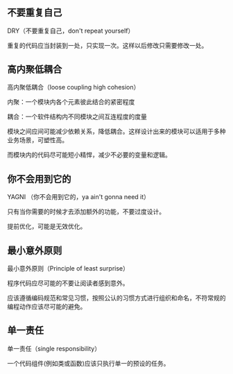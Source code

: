 #

## 不要重复自己
DRY（不要重复自己，don't repeat yourself）

重复的代码应当封装到一处，只实现一次。这样以后修改只需要修改一处。

## 高内聚低耦合
高内聚低耦合（loose coupling high cohesion）

内聚：一个模块内各个元素彼此结合的紧密程度

耦合：一个软件结构内不同模块之间互连程度的度量


模块之间应间可能减少依赖关系，降低耦合。这样设计出来的模块可以适用于多种业务场景，可塑性高。

而模块内的代码尽可能短小精悍，减少不必要的变量和逻辑。

## 你不会用到它的
YAGNI （你不会用到它的，ya ain't gonna need it）

只有当你需要的时候才去添加额外的功能，不要过度设计。

提前优化，可能是无效优化。

## 最小意外原则
最小意外原则（Principle of least surprise）

程序代码应尽可能的不要让阅读者感到意外。

应该遵循编码规范和常见习惯，按照公认的习惯方式进行组织和命名，不符常规的编程动作应该尽可能的避免。


## 单一责任
单一责任（single responsibility）

一个代码组件(例如类或函数)应该只执行单一的预设的任务。